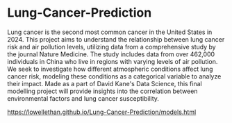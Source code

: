 # Lung-Cancer-Prediction

Lung cancer is the second most common cancer in the United States in 2024. This project aims to understand the relationship between lung cancer risk and air pollution levels, utilizing data from a comprehensive study by the journal Nature Medicine. The study includes data from over 462,000 individuals in China who live in regions with varying levels of air pollution. We seek to investigate how different atmospheric conditions affect lung cancer risk, modeling these conditions as a categorical variable to analyze their impact. Made as a part of David Kane's Data Science, this final modelling project will provide insights into the correlation between environmental factors and lung cancer susceptibility.

https://lowellethan.github.io/Lung-Cancer-Prediction/models.html
